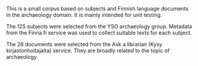 This is a small corpus based on subjects and Finnish language documents in
the archaeology domain. It is mainly intended for unit testing.

The 125 subjects were selected from the YSO archaeology group. Metadata from
the Finna.fi service was used to collect suitable texts for each subject.

The 28 documents were selected from the Ask a librarian (Kysy
kirjastonhoitajalta) service. They are broadly related to the topic of
archaeology.


